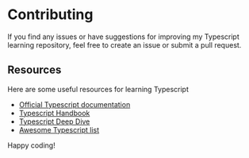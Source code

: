# Contributing

If you find any issues or have suggestions for improving my Typescript learning repository, feel free to create an issue or submit a pull request.

## Resources

Here are some useful resources for learning Typescript

- [Official Typescript documentation](https://www.typescriptlang.org/docs/)
- [Typescript Handbook](https://www.typescriptlang.org/docs/handbook/)
- [Typescript Deep Dive](https://basarat.gitbook.io/typescript/)
- [Awesome Typescript list](https://github.com/dzharii/awesome-typescript)

Happy coding!

